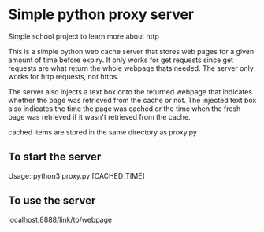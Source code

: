 # Simple python proxy server
Simple school project to learn more about http

This is a simple python web cache server that stores web pages for a given amount of time before expiry. It only works for get requests since get requests are what return the whole webpage thats needed. The server only works for http requests, not https.

The server also injects a text box onto the returned webpage that indicates whether the page was retrieved from the cache or not. The injected text box also indicates the time the page was cached or the time when the fresh page was retrieved if it wasn't retrieved from the cache.

cached items are stored in the same directory as proxy.py

## To start the server
Usage: python3 proxy.py [CACHED_TIME]

## To use the server
localhost:8888/link/to/webpage
